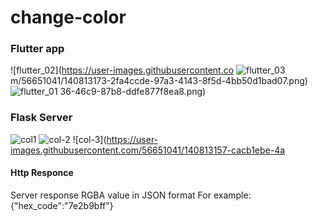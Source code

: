 # change-color
### Flutter app 

![flutter_02](https://user-images.githubusercontent.co
![flutter_03](https://user-images.githubusercontent.com/56651041/140813185-04a546db-e7dd-4b76-babd-f802d8937550.png)
m/56651041/140813173-2fa4ccde-97a3-4143-8f5d-4bb50d1bad07.png)
![flutter_01](https://user-images.githubusercontent.com/56651041/140813167-22aad867-e6ec-48ed-96e1-3f0e4d142a75.png)
36-46c9-87b8-ddfe877f8ea8.png)
### Flask Server 
![col1](https://user-images.githubusercontent.com/56651041/140813146-4d79ba8a-13f8-4761-b464-5f2fcdd0e950.png)
![col-2](https://user-images.githubusercontent.com/56651041/140813152-ac201254-a5fa-43ae-9cf9-ebde4cbb588e.png)
![col-3](https://user-images.githubusercontent.com/56651041/140813157-cacb1ebe-4a
#### Http Responce
Server response RGBA value in JSON format For example:  
  {"hex_code":"7e2b9bff"}
